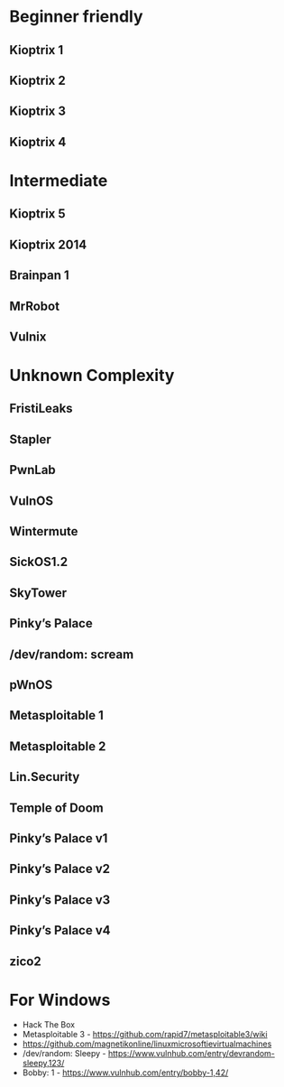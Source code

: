 # Beginner friendly
## Kioptrix 1
## Kioptrix 2
## Kioptrix 3
## Kioptrix 4

# Intermediate
## Kioptrix 5
## Kioptrix 2014
## Brainpan 1
## MrRobot
## Vulnix

# Unknown Complexity
## FristiLeaks
## Stapler
## PwnLab
## VulnOS
## Wintermute
## SickOS1.2
## SkyTower
## Pinky’s Palace
## /dev/random: scream
## pWnOS
## Metasploitable 1
## Metasploitable 2
## Lin.Security
## Temple of Doom

## Pinky’s Palace v1
## Pinky’s Palace v2
## Pinky’s Palace v3
## Pinky’s Palace v4
## zico2

# For Windows
* Hack The Box
* Metasploitable 3 - https://github.com/rapid7/metasploitable3/wiki
* https://github.com/magnetikonline/linuxmicrosoftievirtualmachines
* /dev/random: Sleepy - https://www.vulnhub.com/entry/devrandom-sleepy,123/
* Bobby: 1 - https://www.vulnhub.com/entry/bobby-1,42/
